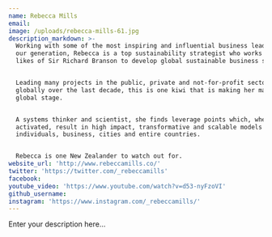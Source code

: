 ```yaml
---
name: Rebecca Mills
email:
image: /uploads/rebecca-mills-61.jpg
description_markdown: >-
  Working with some of the most inspiring and influential business leaders of
  our generation, Rebecca is a top sustainability strategist who works with the
  likes of Sir Richard Branson to develop global sustainable business strategy.


  Leading many projects in the public, private and not-for-profit sectors
  globally over the last decade, this is one kiwi that is making her mark on the
  global stage.


  A systems thinker and scientist, she finds leverage points which, when
  activated, result in high impact, transformative and scalable models for
  individuals, business, cities and entire countries.


  Rebecca is one New Zealander to watch out for.
website_url: 'http://www.rebeccamills.co/'
twitter: 'https://twitter.com/_rebeccamills'
facebook:
youtube_video: 'https://www.youtube.com/watch?v=d53-nyFzoVI'
github_username:
instagram: 'https://www.instagram.com/_rebeccamills/'
---
```


Enter your description here...
